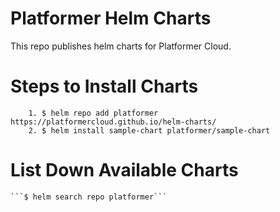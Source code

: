 # Platformer Helm Charts

This repo publishes helm charts for Platformer Cloud.

# Steps to Install Charts

```
    1. $ helm repo add platformer https://platformercloud.github.io/helm-charts/
    2. $ helm install sample-chart platformer/sample-chart
```

# List Down Available Charts

    ```$ helm search repo platformer```
